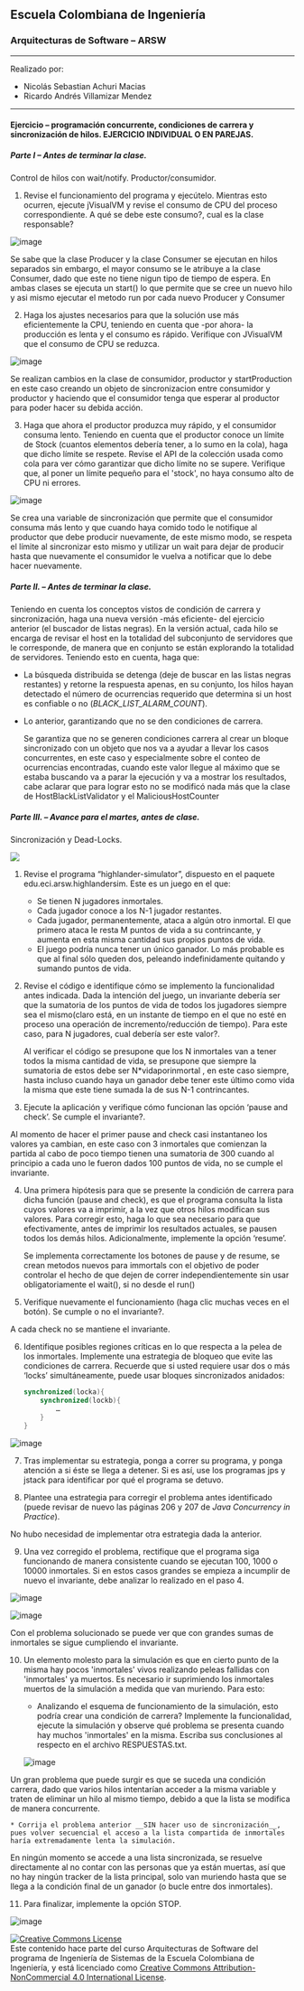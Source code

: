 
## Escuela Colombiana de Ingeniería
### Arquitecturas de Software – ARSW

----------------------------------------------------
Realizado por: 
- Nicolás Sebastian Achuri Macias
- Ricardo Andrés Villamizar Mendez
-------------------------------------------------------

#### Ejercicio – programación concurrente, condiciones de carrera y sincronización de hilos. EJERCICIO INDIVIDUAL O EN PAREJAS.

##### Parte I – Antes de terminar la clase.

Control de hilos con wait/notify. Productor/consumidor.

1. Revise el funcionamiento del programa y ejecútelo. Mientras esto ocurren, ejecute jVisualVM y revise el consumo de CPU del proceso correspondiente. A qué se debe este consumo?, cual es la clase responsable?


![image](https://github.com/user-attachments/assets/074833d3-9243-45f2-8eed-1cec03896a5e)


   Se sabe que la clase Producer y la clase Consumer se ejecutan en hilos separados sin embargo, el mayor consumo se le atribuye a la clase Consumer, 
   dado que este no tiene nigun tipo de tiempo de espera. En ambas clases se ejecuta un start() lo que permite que se cree un nuevo hilo y asi mismo 
   ejecutar el metodo run por cada nuevo Producer y Consumer


2. Haga los ajustes necesarios para que la solución use más eficientemente la CPU, teniendo en cuenta que -por ahora- la producción es lenta y el consumo es rápido. Verifique con JVisualVM que el consumo de CPU se reduzca.

![image](https://github.com/user-attachments/assets/1c79a1c0-f2c3-474e-85bf-cde354abad1d)


   Se realizan cambios en la clase de consumidor, productor y startProduction en este caso creando un objeto de sincronizacion 
   entre consumidor y productor y haciendo que el consumidor tenga que esperar al productor para poder hacer su debida acción.


3. Haga que ahora el productor produzca muy rápido, y el consumidor consuma lento. Teniendo en cuenta que el productor conoce un límite de Stock (cuantos elementos debería tener, a lo sumo en la cola), haga que dicho límite se respete. Revise el API de la colección usada como cola para ver cómo garantizar que dicho límite no se supere. Verifique que, al poner un límite pequeño para el 'stock', no haya consumo alto de CPU ni errores.

![image](https://github.com/user-attachments/assets/0de7aabc-3fca-4874-bebc-5661f5398701)


Se crea una variable de sincronización que permite que el consumidor consuma más lento y que cuando haya comido todo le notifique al productor que debe producir nuevamente, de este mismo modo, se respeta el límite al sincronizar esto mismo y utilizar un wait para dejar de producir hasta que nuevamente el consumidor le vuelva a notificar que lo debe hacer nuevamente.


##### Parte II. – Antes de terminar la clase.

Teniendo en cuenta los conceptos vistos de condición de carrera y sincronización, haga una nueva versión -más eficiente- del ejercicio anterior (el buscador de listas negras). En la versión actual, cada hilo se encarga de revisar el host en la totalidad del subconjunto de servidores que le corresponde, de manera que en conjunto se están explorando la totalidad de servidores. Teniendo esto en cuenta, haga que:

- La búsqueda distribuida se detenga (deje de buscar en las listas negras restantes) y retorne la respuesta apenas, en su conjunto, los hilos hayan detectado el número de ocurrencias requerido que determina si un host es confiable o no (_BLACK_LIST_ALARM_COUNT_).
- Lo anterior, garantizando que no se den condiciones de carrera.


   Se garantiza que no se generen condiciones carrera al crear un bloque sincronizado con un objeto que nos va a ayudar a llevar los casos concurrentes, en este caso y especialmente sobre el conteo de ocurrencias encontradas, cuando este valor llegue al máximo que se estaba buscando va a parar la ejecución y va a mostrar los resultados, cabe aclarar que para lograr esto no se modificó nada más que la clase de HostBlackListValidator y el MaliciousHostCounter




##### Parte III. – Avance para el martes, antes de clase.

Sincronización y Dead-Locks.

![](http://files.explosm.net/comics/Matt/Bummed-forever.png)

1. Revise el programa “highlander-simulator”, dispuesto en el paquete edu.eci.arsw.highlandersim. Este es un juego en el que:

	* Se tienen N jugadores inmortales.
	* Cada jugador conoce a los N-1 jugador restantes.
	* Cada jugador, permanentemente, ataca a algún otro inmortal. El que primero ataca le resta M puntos de vida a su contrincante, y aumenta en esta misma cantidad sus propios puntos de vida.
	* El juego podría nunca tener un único ganador. Lo más probable es que al final sólo queden dos, peleando indefinidamente quitando y sumando puntos de vida.

2. Revise el código e identifique cómo se implemento la funcionalidad antes indicada. Dada la intención del juego, un invariante debería ser que la sumatoria de los puntos de vida de todos los jugadores siempre sea el mismo(claro está, en un instante de tiempo en el que no esté en proceso una operación de incremento/reducción de tiempo). Para este caso, para N jugadores, cual debería ser este valor?.

   Al verificar el código se presupone que los N inmortales van a tener todos la misma cantidad de vida, se presupone que siempre la sumatoria de estos debe ser N*vidaporinmortal , en este caso siempre, hasta incluso cuando haya un ganador debe tener este último como vida la misma que este tiene sumada la de sus N-1 contrincantes.

3. Ejecute la aplicación y verifique cómo funcionan las opción ‘pause and check’. Se cumple el invariante?.

Al momento de hacer el primer pause and check casi instantaneo los valores ya cambian, en este caso con 3 inmortales que comienzan la partida al cabo de poco tiempo tienen una sumatoria de 300 cuando al principio a cada uno le fueron dados 100 puntos de vida, no se cumple el invariante.

4. Una primera hipótesis para que se presente la condición de carrera para dicha función (pause and check), es que el programa consulta la lista cuyos valores va a imprimir, a la vez que otros hilos modifican sus valores. Para corregir esto, haga lo que sea necesario para que efectivamente, antes de imprimir los resultados actuales, se pausen todos los demás hilos. Adicionalmente, implemente la opción ‘resume’.

   Se implementa correctamente los botones de pause y de resume, se crean metodos nuevos para immortals con el objetivo de poder controlar el hecho de que dejen de correr independientemente sin usar obligatoriamente el wait(), si no desde el run()

5. Verifique nuevamente el funcionamiento (haga clic muchas veces en el botón). Se cumple o no el invariante?.

A cada check no se mantiene el invariante.

6. Identifique posibles regiones críticas en lo que respecta a la pelea de los inmortales. Implemente una estrategia de bloqueo que evite las condiciones de carrera. Recuerde que si usted requiere usar dos o más ‘locks’ simultáneamente, puede usar bloques sincronizados anidados:

	```java
	synchronized(locka){
		synchronized(lockb){
			…
		}
	}
	```

![image](https://github.com/user-attachments/assets/3f866f2f-4e93-4fc6-8293-59df71b475e5)


7. Tras implementar su estrategia, ponga a correr su programa, y ponga atención a si éste se llega a detener. Si es así, use los programas jps y jstack para identificar por qué el programa se detuvo.

8. Plantee una estrategia para corregir el problema antes identificado (puede revisar de nuevo las páginas 206 y 207 de _Java Concurrency in Practice_).

No hubo necesidad de implementar otra estrategia dada la anterior.

9. Una vez corregido el problema, rectifique que el programa siga funcionando de manera consistente cuando se ejecutan 100, 1000 o 10000 inmortales. Si en estos casos grandes se empieza a incumplir de nuevo el invariante, debe analizar lo realizado en el paso 4.

![image](https://github.com/user-attachments/assets/af3b7e84-e6ad-4297-a343-f0a3145aede7)


![image](https://github.com/user-attachments/assets/91545c50-0b78-49a1-afe2-137bfdaa441e)


Con el problema solucionado se puede ver que con grandes sumas de inmortales se sigue cumpliendo el invariante.


10. Un elemento molesto para la simulación es que en cierto punto de la misma hay pocos 'inmortales' vivos realizando peleas fallidas con 'inmortales' ya muertos. Es necesario ir suprimiendo los inmortales muertos de la simulación a medida que van muriendo. Para esto:
	* Analizando el esquema de funcionamiento de la simulación, esto podría crear una condición de carrera? Implemente la funcionalidad, ejecute la simulación y observe qué problema se presenta cuando hay muchos 'inmortales' en la misma. Escriba sus conclusiones al respecto en el archivo RESPUESTAS.txt.

	![image](https://github.com/user-attachments/assets/1722cdc1-e759-4bc4-a68b-2db11ee09500)


Un gran problema que puede surgir es que se suceda una condición carrera, dado que varios hilos intentarían acceder a la misma variable y traten de eliminar un hilo al mismo tiempo, debido a que la lista se modifica de manera concurrente.

	* Corrija el problema anterior __SIN hacer uso de sincronización__, pues volver secuencial el acceso a la lista compartida de inmortales haría extremadamente lenta la simulación.

En ningún momento se accede a una lista sincronizada, se resuelve directamente al no contar con las personas que ya están muertas, así que no hay ningún tracker de la lista principal, solo van muriendo hasta que se llega a la condición final de un ganador (o bucle entre dos inmortales).

11. Para finalizar, implemente la opción STOP.

![image](https://github.com/user-attachments/assets/082bb648-8619-4b5f-90fa-b75205635713)


<!--
### Criterios de evaluación

1. Parte I.
	* Funcional: La simulación de producción/consumidor se ejecuta eficientemente (sin esperas activas).

2. Parte II. (Retomando el laboratorio 1)
	* Se modificó el ejercicio anterior para que los hilos llevaran conjuntamente (compartido) el número de ocurrencias encontradas, y se finalizaran y retornaran el valor en cuanto dicho número de ocurrencias fuera el esperado.
	* Se garantiza que no se den condiciones de carrera modificando el acceso concurrente al valor compartido (número de ocurrencias).


2. Parte III.
	* Diseño:
		- Coordinación de hilos:
			* Para pausar la pelea, se debe lograr que el hilo principal induzca a los otros a que se suspendan a sí mismos. Se debe también tener en cuenta que sólo se debe mostrar la sumatoria de los puntos de vida cuando se asegure que todos los hilos han sido suspendidos.
			* Si para lo anterior se recorre a todo el conjunto de hilos para ver su estado, se evalúa como R, por ser muy ineficiente.
			* Si para lo anterior los hilos manipulan un contador concurrentemente, pero lo hacen sin tener en cuenta que el incremento de un contador no es una operación atómica -es decir, que puede causar una condición de carrera- , se evalúa como R. En este caso se debería sincronizar el acceso, o usar tipos atómicos como AtomicInteger).

		- Consistencia ante la concurrencia
			* Para garantizar la consistencia en la pelea entre dos inmortales, se debe sincronizar el acceso a cualquier otra pelea que involucre a uno, al otro, o a los dos simultáneamente:
			* En los bloques anidados de sincronización requeridos para lo anterior, se debe garantizar que si los mismos locks son usados en dos peleas simultánemante, éstos será usados en el mismo orden para evitar deadlocks.
			* En caso de sincronizar el acceso a la pelea con un LOCK común, se evaluará como M, pues esto hace secuencial todas las peleas.
			* La lista de inmortales debe reducirse en la medida que éstos mueran, pero esta operación debe realizarse SIN sincronización, sino haciendo uso de una colección concurrente (no bloqueante).

	

	* Funcionalidad:
		* Se cumple con el invariante al usar la aplicación con 10, 100 o 1000 hilos.
		* La aplicación puede reanudar y finalizar(stop) su ejecución.
		
		-->

<a rel="license" href="http://creativecommons.org/licenses/by-nc/4.0/"><img alt="Creative Commons License" style="border-width:0" src="https://i.creativecommons.org/l/by-nc/4.0/88x31.png" /></a><br />Este contenido hace parte del curso Arquitecturas de Software del programa de Ingeniería de Sistemas de la Escuela Colombiana de Ingeniería, y está licenciado como <a rel="license" href="http://creativecommons.org/licenses/by-nc/4.0/">Creative Commons Attribution-NonCommercial 4.0 International License</a>.
